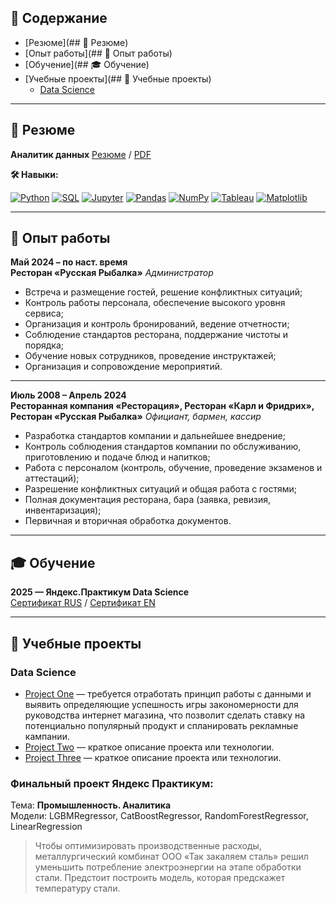 ## 📑 Содержание
- [Резюме](## 📝 Резюме)
- [Опыт работы](## 💼 Опыт работы)
- [Обучение](## 🎓 Обучение)
- [Учебные проекты](## 🚀 Учебные проекты)
    - [Data Science](#Data_Science)

---

## 📝 Резюме

**Аналитик данных** [Резюме](https://hh.ru/resume/5dbef2feff0f2c3e440039ed1f626d49334c44) / [PDF](https://github.com/aleks-vinogradov/aleks-vinogradov/blob/main/Резюме.pdf)

**🛠️ Навыки:**

[![Python](https://img.shields.io/badge/-Python-3776AB?style=flat-square&logo=python&logoColor=white)](https://www.python.org/)
[![SQL](https://img.shields.io/badge/-SQL-4479A1?style=flat-square&logo=postgresql&logoColor=white)]()
[![Jupyter](https://img.shields.io/badge/-Jupyter-F37626?style=flat-square&logo=jupyter&logoColor=white)](https://jupyter.org/)
[![Pandas](https://img.shields.io/badge/-Pandas-150458?style=flat-square&logo=pandas&logoColor=white)]()
[![NumPy](https://img.shields.io/badge/-NumPy-013243?style=flat-square&logo=numpy&logoColor=white)]()
[![Tableau](https://img.shields.io/badge/-Tableau-E97627?style=flat-square&logo=tableau&logoColor=white)](https://www.tableau.com/)
[![Matplotlib](https://img.shields.io/badge/-Matplotlib-11557C?style=flat-square&logo=matplotlib&logoColor=white)]()

---

## 💼 Опыт работы

**Май 2024 – по наст. время**  
**Ресторан «Русская Рыбалка»**
*Администратор*

- Встреча и размещение гостей, решение конфликтных ситуаций;
- Контроль работы персонала, обеспечение высокого уровня сервиса;
- Организация и контроль бронирований, ведение отчетности;
- Соблюдение стандартов ресторана, поддержание чистоты и порядка;
- Обучение новых сотрудников, проведение инструктажей;
- Организация и сопровождение мероприятий.
---
**Июль 2008 – Апрель 2024**  
**Ресторанная компания «Ресторация», Ресторан «Карл и Фридрих», Ресторан «Русская Рыбалка»**
*Официант, бармен, кассир*

- Разработка стандартов компании и дальнейшее внедрение;
- Контроль соблюдения стандартов компании по обслуживанию, приготовлению и подаче блюд и напитков;
- Работа с персоналом (контроль, обучение, проведение экзаменов и аттестаций);
- Разрешение конфликтных ситуаций и общая работа с гостями;
- Полная документация ресторана, бара (заявка, ревизия, инвентаризация);
- Первичная и вторичная обработка документов.

---

## 🎓 Обучение

**2025 — Яндекс.Практикум Data Science**  
[Сертификат RUS](https://github.com/aleks-vinogradov/aleks-vinogradov/blob/main/Сертификат_RU_Виноградов_2025-9011-006.pdf) / [Сертификат EN](https://github.com/aleks-vinogradov/aleks-vinogradov/blob/main/Сertificate_ENG_Виноградов_2025-9011-006.pdf)

---

## 🚀 Учебные проекты

### Data Science
- [Project One](https://github.com/aleks-vinogradov/Assembly-project-1) — требуется отработать принцип работы с данными и выявить определяющие успешность игры закономерности для руководства интернет магазина, что позволит сделать ставку на потенциально популярный продукт и спланировать рекламные кампании.
- [Project Two](https://github.com/aleks-vinogradov/project-two) — краткое описание проекта или технологии.
- [Project Three](https://github.com/aleks-vinogradov/project-three) — краткое описание проекта или технологии.
  
### Финальный проект Яндекс Практикум:  
Тема: **Промышленность. Аналитика**  
Модели: LGBMRegressor, CatBoostRegressor, RandomForestRegressor, LinearRegression

> Чтобы оптимизировать производственные расходы, металлургический комбинат ООО «Так закаляем сталь» решил уменьшить потребление электроэнергии на этапе обработки стали. Предстоит построить модель, которая предскажет температуру стали.

